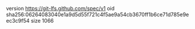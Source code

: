 version https://git-lfs.github.com/spec/v1
oid sha256:06264083040e1a9d5d55f721c4f5ae9a54cb3670ff1b6ce71d785e9eec3c9f54
size 1066

